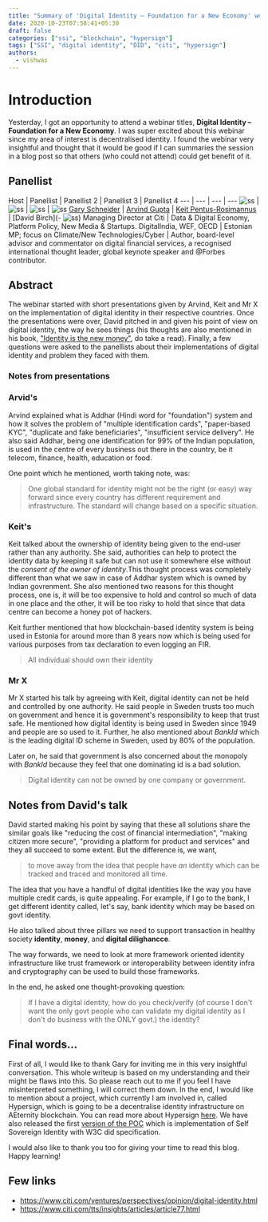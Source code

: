 ```yaml
---
title: "Summary of 'Digital Identity – Foundation for a New Economy' webnair organised by Citi bank @ 10/22/2020"
date: 2020-10-23T07:58:41+05:30
draft: false
categories: ["ssi", "blockchain", "hypersign"]
tags: ["SSI", "digital identity", "DID", "citi", "hypersign"]
authors:
  - vishwas
---
```


# Introduction

Yesterday, I got an opportunity to attend a webinar titles, __Digital Identity – Foundation for a New Economy__. I was super excited about this webinar since my area of interest is decentralised identity. I found the webinar very insightful and thought that it would be good if I can summaries the session in a blog post so that others (who could not attend) could get benefit of it. 
 
## Panellist

Host    |   Panellist   |   Panellist 2   |   Panellist 3   |   Panellist 4 
--- |   --- |   --- |   ---
![ss](/images/digital-identity-webnair-citi/Gary.png)   |   ![ss](/images/digital-identity-webnair-citi/Arvind.png) |   ![ss](/images/digital-identity-webnair-citi/Kiet.png)   |   ![ss](/images/digital-identity-webnair-citi/David.png)
[Gary Schneider](https://www.linkedin.com/in/gary-schneider-100b316/)   |   [Arvind Gupta](https://www.linkedin.com/in/argupta26/)  |   [Keit Pentus-Rosimannus](https://www.linkedin.com/in/keit-pentus-rosimannus-862610198/) |   [David Birch](- ![ss](/images/digital-identity-webnair-citi/Kiet.png))
Managing Director at Citi   |   Data & Digital Economy, Platform Policy, New Media & Startups. DigitalIndia, WEF, OECD  |   Estonian MP; focus on Climate/New Technologies/Cyber    |   Author, board-level advisor and commentator on digital financial services, a recognised international thought leader, global keynote speaker and @Forbes contributor.

## Abstract

The webinar started with short presentations given by Arvind, Keit and Mr X on the implementation of digital identity in their respective countries. Once the presentations were over, David pitched in and given his point of view on digital identity, the way he sees things (his thoughts are also mentioned in his book, ["Identity is the new money"](http://www.dgwbirch.com/words/books/identity-is-the-new-money.html), do take a read). Finally, a few questions were asked to the panellists about their implementations of digital identity and problem they faced with them.


### Notes from presentations

### Arvid's

Arvind explained what is Addhar (Hindi word for "foundation") system and how it solves the problem of "multiple identification cards", "paper-based KYC", "duplicate and fake beneficiaries", "insufficient service delivery". He also said Addhar, being one identification for 99% of the Indian population, is used in the centre of every business out there in the country, be it telecom, finance, health, education or food. 

One point which he mentioned, worth taking note, was: 

> One global standard for identity might not be the right (or easy) way forward since every country has different requirement and infrastructure. The standard will change based on a specific situation. 

### Keit's

Keit talked about the ownership of identity being given to the end-user rather than any authority. She said, authorities can help to protect the identity data by keeping it safe but can not use it somewhere else without the _consent of the owner of identity_.This thought process was completely different than what we saw in case of Addhar system which is owned by Indian govrenment. She also mentioned two reasons for this thought process, one is, it will be too expensive to hold and control so much of data in one place and the other, it will be too risky to hold that since that data centre can become a honey pot of hackers.

Keit further mentioned that how blockchain-based identity system is being used in Estonia for around more than 8 years now which is being used for various purposes from tax declaration to even logging an FIR.

> All individual should own their identity

### Mr X

Mr X started his talk by agreeing with Keit, digital identity can not be held and controlled by one authority. He said people in Sweden trusts too much on government and hence it is government's responsibility to keep that trust safe. He mentioned how digital identity is being used in Sweden since 1949 and people are so used to it. Further, he also mentioned about _BankId_ which is the leading digital ID scheme in Sweden, used by 80% of the population. 

Later on, he said that government is also concerned about the monopoly with _BankId_ because they feel that one dominating id is a bad solution. 

> Digital identity can not be owned by one company or government.

## Notes from David's talk

David started making his point by saying that these all solutions share the similar goals like "reducing the cost of financial intermediation", "making citizen more secure", "providing a platform for product and services" and they all succeed to some extent. But the difference is, we want, 

> to move away from the idea that people have _an_ identity which can be tracked and traced and monitored all time.

The idea that you have a handful of digital identities like the way you have multiple credit cards, is quite appealing. For example, if I go to the bank, I get different identity called, let's say, bank identity which may be based on govt identity.

He also talked about three pillars we need to support transaction in healthy society **identity**, **money**, and **digital dilighancce**.

The way forwards, we need to look at more framework oriented identity infrastructure like trust framework or interoperability between identity infra and cryptography can be used to build those frameworks. 

In the end, he asked one thought-provoking question:

> If I have a digital identity, how do you check/verify (of course I don't want the only govt people who can validate my digital identity as I don't do business with the ONLY govt.) the identity? 


## Final words...

First of all, I would like to thank Gary for inviting me in this very insightful conversation. This whole writeup is based on my understanding and their might be flaws into this. So please reach out to me if you feel I have misinterpreted something, I will correct them down. In the end, I would like to mention about a project, which currently I am involved in, called Hypersign, which is going to be a decentralise identity infrastructure on AEternity blockchain. You can read more about Hypersign [here](https://medium.com/hypersign/introducing-hypersign-protocol-c07805e957e1). We have also released the first [version of the POC](https://medium.com/hypersign/hypersign-v1-0-is-released-a-visual-representation-of-ssi-97012db98357) which is implementation of Self Sovereign Identity with W3C did specification.

I would also like to thank you too for giving your time to read this blog. Happy learning!  

## Few links

- https://www.citi.com/ventures/perspectives/opinion/digital-identity.html
- https://www.citi.com/tts/insights/articles/article77.html 





